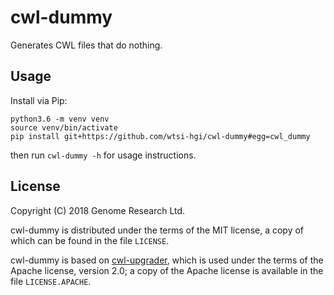 # cwl-dummy

Generates CWL files that do nothing.

## Usage

Install via Pip:

```
python3.6 -m venv venv
source venv/bin/activate
pip install git+https://github.com/wtsi-hgi/cwl-dummy#egg=cwl_dummy
```

then run `cwl-dummy -h` for usage instructions.

## License

Copyright (C) 2018 Genome Research Ltd.

cwl-dummy is distributed under the terms of the MIT license, a copy of
which can be found in the file `LICENSE`.

cwl-dummy is based on [cwl-upgrader][], which is used under the terms of
the Apache license, version 2.0; a copy of the Apache license is
available in the file `LICENSE.APACHE`.

[cwl-upgrader]: https://github.com/common-workflow-language/cwl-upgrader
